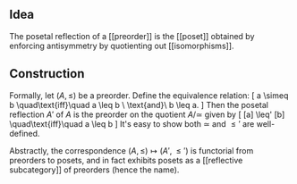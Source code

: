 ## Idea
The posetal reflection of a [[preorder]] is the [[poset]] obtained by enforcing antisymmetry by quotienting out [[isomorphisms]].

## Construction
Formally, let $(A, \leq)$ be a preorder. Define the equivalence relation:
\[
a \simeq b \quad\text{iff}\quad a \leq b \ \text{and}\ b \leq a.
\]
Then the posetal reflection $A'$ of $A$ is the preorder on the quotient $A/\simeq$ given by
\[
[a] \leq' [b] \quad\text{iff}\quad a \leq b
\]
It's easy to show both $\simeq$ and $\leq'$ are well-defined.

Abstractly, the correspondence $(A, \leq) \mapsto (A', \leq')$ is functorial from preorders to posets, and in fact exhibits posets as a [[reflective subcategory]] of preorders (hence the name).
